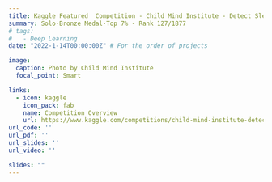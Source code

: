 ```yaml
---
title: Kaggle Featured  Competition - Child Mind Institute - Detect Sleep States
summary: Solo·Bronze Medal·Top 7% - Rank 127/1877
# tags:
#   - Deep Learning
date: "2022-1-14T00:00:00Z" # For the order of projects

image:
  caption: Photo by Child Mind Institute
  focal_point: Smart

links:
  - icon: kaggle
    icon_pack: fab
    name: Competition Overview
    url: https://www.kaggle.com/competitions/child-mind-institute-detect-sleep-states
url_code: ''
url_pdf: ''
url_slides: ''
url_video: ''

slides: ""
---
```


